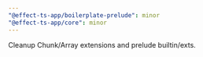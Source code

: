 ```yaml
---
"@effect-ts-app/boilerplate-prelude": minor
"@effect-ts-app/core": minor
---
```


Cleanup Chunk/Array extensions and prelude builtin/exts.
